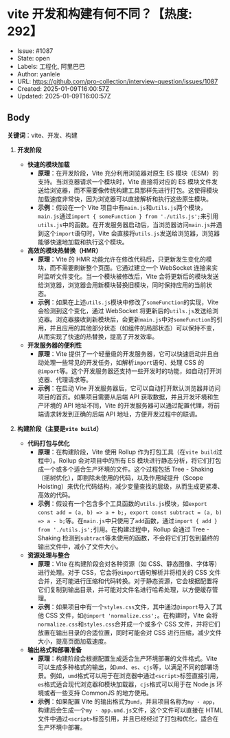 # vite 开发和构建有何不同？【热度: 292】

- Issue: #1087
- State: open
- Labels: 工程化, 阿里巴巴
- Author: yanlele
- URL: https://github.com/pro-collection/interview-question/issues/1087
- Created: 2025-01-09T16:00:57Z
- Updated: 2025-01-09T16:00:57Z

## Body

**关键词**：vite、开发、构建

1. **开发阶段**

   - **快速的模块加载**
     - **原理**：在开发阶段，Vite 充分利用浏览器对原生 ES 模块（ESM）的支持。当浏览器请求一个模块时，Vite 直接将对应的 ES 模块文件发送给浏览器，而不需要像传统构建工具那样先进行打包。这使得模块加载速度非常快，因为浏览器可以直接解析和执行这些原生模块。
     - **示例**：假设在一个 Vite 项目中有`main.js`和`utils.js`两个模块，`main.js`通过`import { someFunction } from './utils.js';`来引用`utils.js`中的函数。在开发服务器启动后，当浏览器访问`main.js`并遇到这个`import`语句时，Vite 会直接将`utils.js`发送给浏览器，浏览器能够快速地加载和执行这个模块。
   - **高效的模块热替换（HMR）**
     - **原理**：Vite 的 HMR 功能允许在修改代码后，只更新发生变化的模块，而不需要刷新整个页面。它通过建立一个 WebSocket 连接来实时监听文件变化。当一个模块被修改后，Vite 会将更新后的模块发送给浏览器，浏览器会用新模块替换旧模块，同时保持应用的当前状态。
     - **示例**：如果在上述`utils.js`模块中修改了`someFunction`的实现，Vite 会检测到这个变化，通过 WebSocket 将更新后的`utils.js`发送给浏览器。浏览器接收到新模块后，会更新`main.js`中对`someFunction`的引用，并且应用的其他部分状态（如组件的局部状态）可以保持不变，从而实现了快速的热替换，提高了开发效率。
   - **开发服务器的便利性**
     - **原理**：Vite 提供了一个轻量级的开发服务器，它可以快速启动并且自动处理一些常见的开发任务，如解析`import`语句、处理 CSS 的`@import`等。这个开发服务器还支持一些开发时的功能，如自动打开浏览器、代理请求等。
     - **示例**：在启动 Vite 开发服务器后，它可以自动打开默认浏览器并访问项目的首页。如果项目需要从后端 API 获取数据，并且开发环境和生产环境的 API 地址不同，Vite 的开发服务器可以通过配置代理，将前端请求转发到正确的后端 API 地址，方便开发过程中的联调。

2. **构建阶段（主要是`vite build`）**
   - **代码打包与优化**
     - **原理**：在构建阶段，Vite 使用 Rollup 作为打包工具（在`vite build`过程中）。Rollup 会对项目中的所有 ES 模块进行静态分析，将它们打包成一个或多个适合生产环境的文件。这个过程包括 Tree - Shaking（摇树优化），即剔除未使用的代码，以及作用域提升（Scope Hoisting）来优化代码结构，减少变量查找的层级，从而生成更紧凑、高效的代码。
     - **示例**：假设有一个包含多个工具函数的`utils.js`模块，如`export const add = (a, b) => a + b;`，`export const subtract = (a, b) => a - b;`等。在`main.js`中只使用了`add`函数，通过`import { add } from './utils.js';`引用。在构建过程中，Rollup 会通过 Tree - Shaking 检测到`subtract`等未使用的函数，不会将它们打包到最终的输出文件中，减小了文件大小。
   - **资源处理与整合**
     - **原理**：Vite 在构建阶段会对各种资源（如 CSS、静态图像、字体等）进行处理。对于 CSS，它会将`@import`语句解析并将相关的 CSS 文件合并，还可能进行压缩和代码转换。对于静态资源，它会根据配置将它们复制到输出目录，并可能对文件名进行哈希处理，以方便缓存管理。
     - **示例**：如果项目中有一个`styles.css`文件，其中通过`@import`导入了其他 CSS 文件，如`@import 'normalize.css';`。在构建时，Vite 会将`normalize.css`和`styles.css`合并成一个或多个 CSS 文件，并将它们放置在输出目录的合适位置，同时可能会对 CSS 进行压缩，减少文件大小，提高页面加载速度。
   - **输出格式和部署准备**
     - **原理**：构建阶段会根据配置生成适合生产环境部署的文件格式。Vite 可以生成多种格式的输出，如`umd`、`es`、`cjs`等，以满足不同的部署场景。例如，`umd`格式可以用于在浏览器中通过`<script>`标签直接引用，`es`格式适合现代浏览器和模块加载器，`cjs`格式可以用于在 Node.js 环境或者一些支持 CommonJS 的地方使用。
     - **示例**：如果配置 Vite 的输出格式为`umd`，并且项目名称为`my - app`，构建后会生成一个`my - app.umd.js`文件，这个文件可以直接在 HTML 文件中通过`<script>`标签引用，并且已经经过了打包和优化，适合在生产环境中部署。

